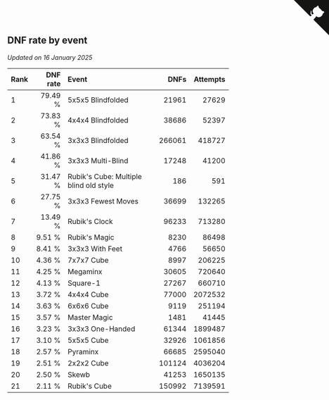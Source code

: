 ## DNF rate by event

*Updated on 16 January 2025*

| Rank | DNF rate | Event | DNFs | Attempts |
| :--- | ---: | :--- | ---: | ---: |
| 1 | 79.49 % | 5x5x5 Blindfolded | 21961 | 27629 |
| 2 | 73.83 % | 4x4x4 Blindfolded | 38686 | 52397 |
| 3 | 63.54 % | 3x3x3 Blindfolded | 266061 | 418727 |
| 4 | 41.86 % | 3x3x3 Multi-Blind | 17248 | 41200 |
| 5 | 31.47 % | Rubik's Cube: Multiple blind old style | 186 | 591 |
| 6 | 27.75 % | 3x3x3 Fewest Moves | 36699 | 132265 |
| 7 | 13.49 % | Rubik's Clock | 96233 | 713280 |
| 8 | 9.51 % | Rubik's Magic | 8230 | 86498 |
| 9 | 8.41 % | 3x3x3 With Feet | 4766 | 56650 |
| 10 | 4.36 % | 7x7x7 Cube | 8997 | 206225 |
| 11 | 4.25 % | Megaminx | 30605 | 720640 |
| 12 | 4.13 % | Square-1 | 27267 | 660710 |
| 13 | 3.72 % | 4x4x4 Cube | 77000 | 2072532 |
| 14 | 3.63 % | 6x6x6 Cube | 9119 | 251194 |
| 15 | 3.57 % | Master Magic | 1481 | 41445 |
| 16 | 3.23 % | 3x3x3 One-Handed | 61344 | 1899487 |
| 17 | 3.10 % | 5x5x5 Cube | 32926 | 1061856 |
| 18 | 2.57 % | Pyraminx | 66685 | 2595040 |
| 19 | 2.51 % | 2x2x2 Cube | 101124 | 4036204 |
| 20 | 2.50 % | Skewb | 41253 | 1650135 |
| 21 | 2.11 % | Rubik's Cube | 150992 | 7139591 |


<a href="https://github.com/JustinTimeCuber/wca_statistics" class="github-corner" aria-label="View source on Github"><svg width="80" height="80" viewBox="0 0 250 250" style="fill:#151513; color:#fff; position: absolute; top: 0; border: 0; right: 0;" aria-hidden="true"><path d="M0,0 L115,115 L130,115 L142,142 L250,250 L250,0 Z"></path><path d="M128.3,109.0 C113.8,99.7 119.0,89.6 119.0,89.6 C122.0,82.7 120.5,78.6 120.5,78.6 C119.2,72.0 123.4,76.3 123.4,76.3 C127.3,80.9 125.5,87.3 125.5,87.3 C122.9,97.6 130.6,101.9 134.4,103.2" fill="currentColor" style="transform-origin: 130px 106px;" class="octo-arm"></path><path d="M115.0,115.0 C114.9,115.1 118.7,116.5 119.8,115.4 L133.7,101.6 C136.9,99.2 139.9,98.4 142.2,98.6 C133.8,88.0 127.5,74.4 143.8,58.0 C148.5,53.4 154.0,51.2 159.7,51.0 C160.3,49.4 163.2,43.6 171.4,40.1 C171.4,40.1 176.1,42.5 178.8,56.2 C183.1,58.6 187.2,61.8 190.9,65.4 C194.5,69.0 197.7,73.2 200.1,77.6 C213.8,80.2 216.3,84.9 216.3,84.9 C212.7,93.1 206.9,96.0 205.4,96.6 C205.1,102.4 203.0,107.8 198.3,112.5 C181.9,128.9 168.3,122.5 157.7,114.1 C157.9,116.9 156.7,120.9 152.7,124.9 L141.0,136.5 C139.8,137.7 141.6,141.9 141.8,141.8 Z" fill="currentColor" class="octo-body"></path></svg></a><style>.github-corner:hover .octo-arm{animation:octocat-wave 560ms ease-in-out}@keyframes octocat-wave{0%,100%{transform:rotate(0)}20%,60%{transform:rotate(-25deg)}40%,80%{transform:rotate(10deg)}}@media (max-width:500px){.github-corner:hover .octo-arm{animation:none}.github-corner .octo-arm{animation:octocat-wave 560ms ease-in-out}}</style>
